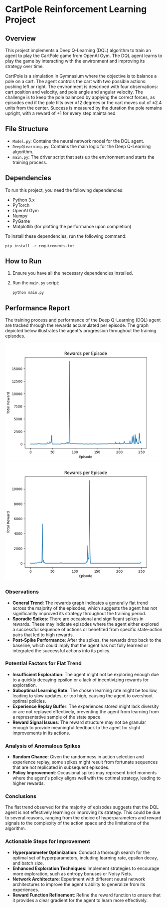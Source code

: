 
# CartPole Reinforcement Learning Project

## Overview
This project implements a Deep Q-Learning (DQL) algorithm to train an agent to play the CartPole game from OpenAI Gym. The DQL agent learns to play the game by interacting with the environment and improving its strategy over time.

CartPole is a simulation in Gymnasium where the objective is to balance a pole on a cart. The agent controls the cart with two possible actions: pushing left or right. The environment is described with four observations: cart position and velocity, and pole angle and angular velocity. The challenge is to keep the pole balanced by applying the correct forces, as episodes end if the pole tilts over ±12 degrees or the cart moves out of ±2.4 units from the center. Success is measured by the duration the pole remains upright, with a reward of +1 for every step maintained.

## File Structure
- `Model.py`: Contains the neural network model for the DQL agent.
- `DeepQLearning.py`: Contains the main logic for the Deep Q-Learning algorithm.
- `main.py`: The driver script that sets up the environment and starts the training process.


## Dependencies
To run this project, you need the following dependencies:
- Python 3.x
- PyTorch
- OpenAI Gym
- Numpy
- PyGame
- Matplotlib (for plotting the performance upon completion)

To install these dependencies, run the following command:
```
pip install -r requirements.txt
```
## How to Run
1. Ensure you have all the necessary dependencies installed.
2. Run the `main.py` script:

   ```
   python main.py
   ```
## Performance Report

The training process and performance of the Deep Q-Learning (DQL) agent are tracked through the rewards accumulated per episode. The graph depicted below illustrates the agent's progression throughout the training episodes.

![Rewards per Episode](rewards1.png)
![Rewards per Episode](rewards2.png)

### Observations

- **General Trend**: The rewards graph indicates a generally flat trend across the majority of the episodes, which suggests the agent has not significantly improved its strategy throughout the training period.
- **Sporadic Spikes**: There are occasional and significant spikes in rewards. These may indicate episodes where the agent either explored a successful sequence of actions or benefited from specific state-action pairs that led to high rewards.
- **Post-Spike Performance**: After the spikes, the rewards drop back to the baseline, which could imply that the agent has not fully learned or integrated the successful actions into its policy.

### Potential Factors for Flat Trend

- **Insufficient Exploration**: The agent might not be exploring enough due to a quickly decaying epsilon or a lack of incentivizing rewards for exploration.
- **Suboptimal Learning Rate**: The chosen learning rate might be too low, leading to slow updates, or too high, causing the agent to overshoot optimal policies.
- **Experience Replay Buffer**: The experiences stored might lack diversity or are not replayed effectively, preventing the agent from learning from a representative sample of the state space.
- **Reward Signal Issues**: The reward structure may not be granular enough to provide meaningful feedback to the agent for slight improvements in its actions.

### Analysis of Anomalous Spikes

- **Random Chance**: Given the randomness in action selection and experience replay, some spikes might result from fortunate sequences that are not replicated in subsequent episodes.
- **Policy Improvement**: Occasional spikes may represent brief moments where the agent's policy aligns well with the optimal strategy, leading to higher rewards.

### Conclusions

The flat trend observed for the majority of episodes suggests that the DQL agent is not effectively learning or improving its strategy. This could be due to several reasons, ranging from the choice of hyperparameters and reward signals to the complexity of the action space and the limitations of the algorithm.

### Actionable Steps for Improvement

- **Hyperparameter Optimization**: Conduct a thorough search for the optimal set of hyperparameters, including learning rate, epsilon decay, and batch size.
- **Enhanced Exploration Techniques**: Implement strategies to encourage more exploration, such as entropy bonuses or Noisy Nets.
- **Network Architecture**: Experiment with different neural network architectures to improve the agent's ability to generalize from its experiences.
- **Reward Function Refinement**: Refine the reward function to ensure that it provides a clear gradient for the agent to learn more effectively.